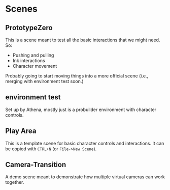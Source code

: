 # Scenes
## PrototypeZero
This is a scene meant to test all the basic interactions that we might need. So:

- Pushing and pulling
- Ink interactions
- Character movement

Probably going to start moving things into a more official scene (i.e., merging with environment test soon.)

## environment test
Set up by Athena, mostly just is a probuilder environment with character controls.

## Play Area
This is a template scene for basic character controls and interactions. It can be copied with `CTRL+N` (or `File->New Scene`).

## Camera-Transition
A demo scene meant to demonstrate how multiple virtual cameras can work together.